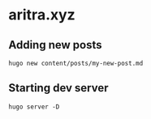 # aritra.xyz

## Adding new posts

`hugo new content/posts/my-new-post.md`

## Starting dev server

`hugo server -D`
